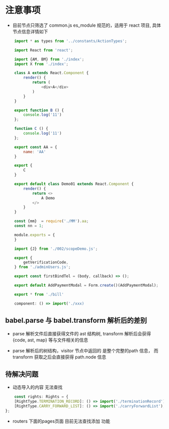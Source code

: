 # 注意事项

- 目前节点只筛选了  common.js es_module 规范的，适用于 react 项目, 具体节点信息详情如下

```javascript
    import * as types from '../constants/ActionTypes';

    import React from 'react';

    import {AM, BM} from './index';
    import X from './index';

    class A extends React.Component {
        render() {
            return (
                <div>A</div>
            )
        }
    }

    export function B () {
        console.log('11')
    };

    function C () {
        console.log('11')
    };

    export const AA = {
        name: 'AA'
    }

    export {
        C
    }

    export default class Demo01 extends React.Component {
        render() {
            return <>
                A Demo
            </>
        }
    }

    const {mm}  = require('./MM').aa;
    const nn = 1;

    module.exports = {
    }

    import {J} from './002/scopeDemo.js';

    export {
        getVerificationCode,
    } from './adminUsers.js';

    export const firstBindTel = (body, callback) => ();

    export default AddPaymentModal = Form.create()(AddPaymentModal);

    export * from './bill'

    component: () => import('./xxx)

```

## babel.parse 与 babel.transform 解析后的差别

- parse 解析文件后直接获得文件的 ast 结构树, transform 解析后会获得 {code, ast, map} 等与文件相关的信息

- parse 解析后的树结构，visitor 节点中返回的 是整个完整的path 信息， 而 transform 获取之后会直接获得 path.node 信息


## 待解决问题

- 动态导入的内容 无法查找

```javascript
    const rights: Rights = {
    [RightType.TERMINATION_RECORD]: () => import('./terminationRecord'),
    [RightType.CARRY_FORWARD_LIST]: () => import('./carryForwardList'),
};
```

- routers 下面的pages页面 目前无法查找添加 功能
